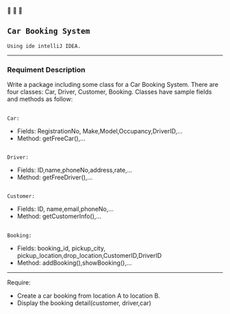 :car: :car: :car:
##
`Car Booking System`
-
`Using ide intelliJ IDEA.`
***
### Requiment Description
Write a package including some class for a Car Booking System.
There are four classes: Car, Driver, Customer, Booking.
Classes have sample fields and methods as follow:
##
`Car:`
* Fields: RegistrationNo, Make,Model,Occupancy,DriverID,...
* Method: getFreeCar(),...
##
`Driver:`
* Fields: ID,name,phoneNo,address,rate,...
* Method: getFreeDriver(),...
##
`Customer:`
* Fields: ID, name,email,phoneNo,...
* Method: getCustomerInfo(),...
##
`Booking:`
* Fields: booking_id, pickup_city, pickup_location,drop_location,CustomerID,DriverID
* Method: addBooking(),showBooking(),...
---
Require: 
* Create a car booking from location A to location B.
* Display the booking detail(customer, driver,car)
